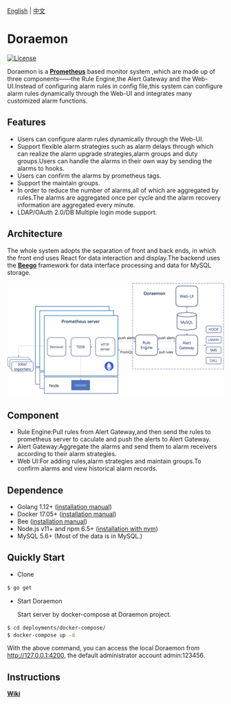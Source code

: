 [English](https://git.qihoo.cloud/sre/doraemon/blob/master/README.md) | [中文](https://git.qihoo.cloud/sre/doraemon/blob/master/README-CN.md)  
# Doraemon  

[![License](https://img.shields.io/badge/License-Apache%202.0-blue.svg)](https://git.qihoo.cloud/sre/doraemon/blob/master/LICENSE)

Doraemon is a **[Prometheus](https://prometheus.io)** based monitor system ,which are made up of three components——the Rule Engine,the Alert Gateway and the Web-UI.Instead of configuring alarm rules in config file,this system can configure alarm rules dynamically through the Web-UI and integrates many customized alarm functions. 

## Features
- Users can configure alarm rules dynamically through the Web-UI.
- Support flexible alarm strategies such as alarm delays through which can realize the alarm upgrade strategies,alarm groups and duty groups.Users can handle the alarms in their own way by sending the alarms to hooks.
- Users can confirm the alarms by prometheus tags.
- Support the maintain groups.
- In order to reduce the number of alarms,all of which are aggregated by rules.The alarms are aggregated once per cycle and the alarm recovery information are aggregated every minute.
- LDAP/OAuth 2.0/DB Multiple login mode support.

## Architecture
The whole system adopts the separation of front and back ends, in which the front end uses React for data interaction and display.The backend uses the **[Beego](https://beego.me)** framework for data interface processing and data for MySQL storage.  
  
![Architecture](docs/images/Architecture.png)  

## Component
- Rule Engine:Pull rules from Alert Gateway,and then send the rules to prometheus server to caculate and push the alerts to Alert Gateway.
- Alert Gateway:Aggregate the alarms and send them to alarm receivers according to their alarm strategies.
- Web UI:For adding rules,alarm strategies and maintain groups.To confirm alarms and view historical alarm records.

## Dependence

- Golang 1.12+ ([installation manual](https://golang.org/dl/))
- Docker 17.05+ ([installation manual](https://docs.docker.com/install))
- Bee ([installation manual](https://github.com/beego/bee))
- Node.js v11+ and npm 6.5+ ([installation with nvm](https://github.com/creationix/nvm#usage))
- MySQL 5.6+ (Most of the data is in MySQL.)

## Quickly Start

- Clone

```bash
$ go get 
```

- Start Doraemon

  Start server by docker-compose at Doraemon project.

```bash
$ cd deployments/docker-compose/
$ docker-compose up -d
```

With the above command, you can access the local Doraemon from http://127.0.0.1:4200, the default administrator account admin:123456.  

## Instructions  
**[Wiki](https://Qihoo360.github.io/doraemon/readme)**  